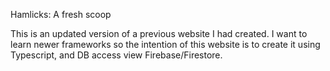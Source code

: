 Hamlicks: A fresh scoop

This is an updated version of a previous website I had created. I want to learn newer frameworks so the intention of this website is to create it using Typescript, and DB access view Firebase/Firestore.